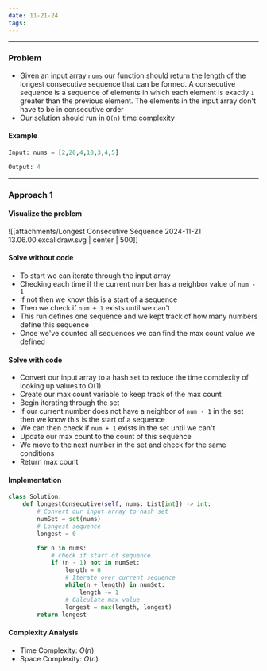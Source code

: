 ```yaml
---
date: 11-21-24
tags:
---
```

---
### Problem

- Given an input array `nums` our function should return the length of the longest consecutive sequence that can be formed. A consecutive sequence is a sequence of elements in which each element is exactly `1` greater than the previous element. The elements in the input array don't have to be in consecutive order
- Our solution should run in `O(n)` time complexity
#### Example

```python
Input: nums = [2,20,4,10,3,4,5]

Output: 4
```

---
### Approach 1

#### Visualize the problem

![[attachments/Longest Consecutive Sequence 2024-11-21 13.06.00.excalidraw.svg | center | 500]]

#### Solve without code

 - To start we can iterate through the input array
 - Checking each time if the current number has a neighbor value of `num - 1`
 - If not then we know this is a start of a sequence
 - Then we check if `num + 1` exists until we can't
 - This run defines one sequence and we kept track of how many numbers define this sequence
 - Once we've counted all sequences we can find the max count value we defined
#### Solve with code

- Convert our input array to a hash set to reduce the time complexity of looking up values to O(1)
- Create our max count variable to keep track of the max count
- Begin iterating through the set
- If our current number does not have a neighbor of `num - 1` in the set then we know this is the start of a sequence
- We can then check if `num + 1` exists in the set until we can't
- Update our max count to the count of this sequence
- We move to the next number in the set and check for the same conditions
- Return max count
#### Implementation

```python
class Solution:
    def longestConsecutive(self, nums: List[int]) -> int:
        # Convert our input array to hash set
        numSet = set(nums)
        # Longest sequence
        longest = 0

        for n in nums:
            # check if start of sequence
            if (n - 1) not in numSet:
                length = 0
                # Iterate over current sequence
                while(n + length) in numSet:
                    length += 1
                # Calculate max value
                longest = max(length, longest)
        return longest
```

#### Complexity Analysis

- Time Complexity: $O(n)$
- Space Complexity: $O(n)$


